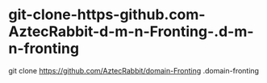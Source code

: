 # git-clone-https-github.com-AztecRabbit-d-m-n-Fronting-.d-m-n-fronting
git clone https://github.com/AztecRabbit/dоmаіn-Fronting .dоmаіn-fronting
